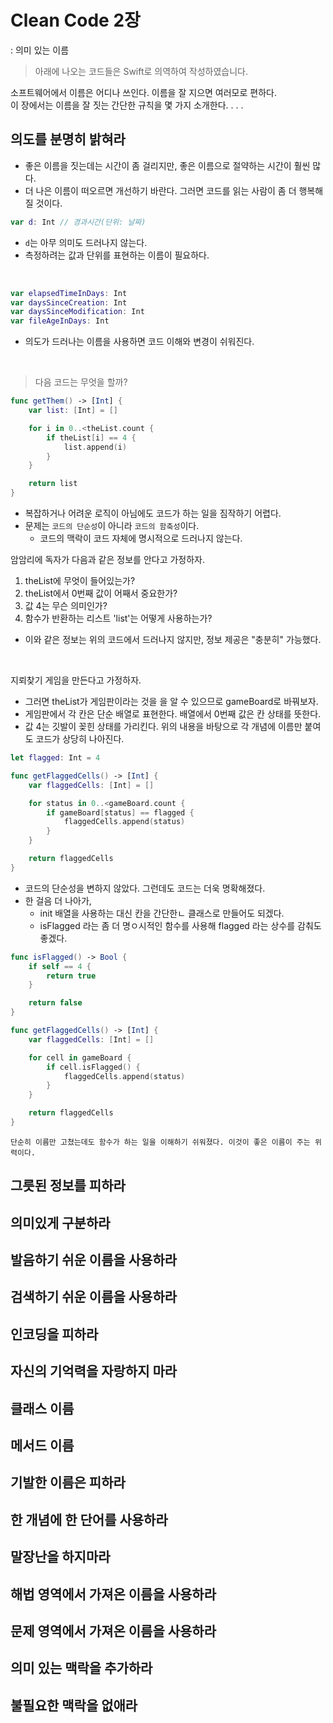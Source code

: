 # Clean Code 2장
: 의미 있는 이름

> 아래에 나오는 코드들은 Swift로 의역하여 작성하였습니다.

소프트웨어에서 이름은 어디나 쓰인다. 이름을 잘 지으면 여러모로 편하다.   
이 장에서는 이름을 잘 짓는 간단한 규칙을 몇 가지 소개한다.
.
.
.

## 의도를 분명히 밝혀라
- 좋은 이름을 짓는데는 시간이 좀 걸리지만, 좋은 이름으로 절약하는 시간이 훨씬 많다.
- 더 나은 이름이 떠오르면 개선하기 바란다. 그러면 코드를 읽는 사람이 좀 더 행복해질 것이다.
```swift
var d: Int // 경과시간(단위: 날짜)
```
- `d`는 아무 의미도 드러나지 않는다.
- 측정하려는 값과 단위를 표현하는 이름이 필요하다.

</br>

```swift
var elapsedTimeInDays: Int
var daysSinceCreation: Int
var daysSinceModification: Int
var fileAgeInDays: Int
```
- 의도가 드러나는 이름을 사용하면 코드 이해와 변경이 쉬워진다.

</br>

> 다음 코드는 무엇을 할까?

```swift
func getThem() -> [Int] {
    var list: [Int] = []

    for i in 0..<theList.count {
        if theList[i] == 4 {
            list.append(i)
        }
    }

    return list
}
```
- 복잡하거나 어려운 로직이 아님에도 코드가 하는 일을 짐작하기 어렵다.
- 문제는 `코드의 단순성`이 아니라 `코드의 함축성`이다.
    - 코드의 맥락이 코드 자체에 명시적으로 드러나지 않는다.

암암리에 독자가 다음과 같은 정보를 안다고 가정하자.
1. theList에 무엇이 들어있는가?
2. theList에서 0번째 값이 어째서 중요한가?
3. 값 4는 무슨 의미인가?
4. 함수가 반환하는 리스트 'list'는 어떻게 사용하는가?

- 이와 같은 정보는 위의 코드에서 드러나지 않지만, 정보 제공은 "충분히" 가능했다.

</br>

지뢰찾기 게임을 만든다고 가정하자.
- 그러면 theList가 게임판이라는 것을 을 알 수 있으므로 gameBoard로 바꿔보자.
- 게임판에서 각 칸은 단순 배열로 표현한다. 배열에서 0번째 값은 칸 상태를 뜻한다.
- 값 4는 깃발이 꽂힌 상태를 가리킨다. 
위의 내용을 바탕으로 각 개념에 이름만 붙여도 코드가 상당히 나아진다.

```swift
let flagged: Int = 4

func getFlaggedCells() -> [Int] {
    var flaggedCells: [Int] = []

    for status in 0..<gameBoard.count {
        if gameBoard[status] == flagged {
            flaggedCells.append(status)
        }
    }

    return flaggedCells
}
```
- 코드의 단순성을 변하지 않았다. 그런데도 코드는 더욱 명확해졌다.
- 한 걸음 더 나아가, 
    - init 배열을 사용하는 대신 칸을 간단한ㄴ 클래스로 만들어도 되겠다.
    - isFlagged 라는 좀 더 명ㅇ시적인 함수를 사용해 flagged 라는 상수를 감춰도 좋겠다.

```swift
func isFlagged() -> Bool {
    if self == 4 {
        return true
    } 

    return false
}

func getFlaggedCells() -> [Int] {
    var flaggedCells: [Int] = []

    for cell in gameBoard {
        if cell.isFlagged() {
            flaggedCells.append(status)
        }
    }

    return flaggedCells
}
```

```
단순히 이름만 고쳤는데도 함수가 하는 일을 이해하기 쉬워졌다. 이것이 좋은 이름이 주는 위력이다.
```


## 그릇된 정보를 피하라

## 의미있게 구분하라

## 발음하기 쉬운 이름을 사용하라

## 검색하기 쉬운 이름을 사용하라

## 인코딩을 피하라

## 자신의 기억력을 자랑하지 마라

## 클래스 이름

## 메서드 이름

## 기발한 이름은 피하라

## 한 개념에 한 단어를 사용하라

## 말장난을 하지마라

## 해법 영역에서 가져온 이름을 사용하라

## 문제 영역에서 가져온 이름을 사용하라

## 의미 있는 맥락을 추가하라

## 불필요한 맥락을 없애라
